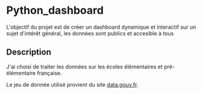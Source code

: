 # Python_dashboard

L'objectif du projet est de créer un dashboard dynamique et interactif sur un sujet d'intérêt général, les données sont publics et accesible à tous

## Description

J'ai choisi de traiter les données sur les écoles élémentaires et pré-élémentaire française.

Le jeu de donnée utilisé provient du site [data.gouv.fr](https://www.data.gouv.fr/fr/datasets/effectifs-deleves-par-niveau-et-nombre-de-classes-par-ecole-date-dobservation-au-debut-du-mois-doctobre-chaque-annee/).


